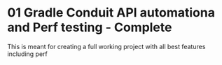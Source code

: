# 01 Gradle Conduit API automationa and Perf testing - Complete
  This is meant for creating a full working project with all best features including perf
